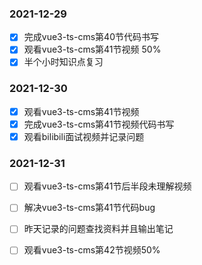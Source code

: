 ### 2021-12-29

- [x] 完成vue3-ts-cms第40节代码书写
- [x] 观看vue3-ts-cms第41节视频 50%
- [x] 半个小时知识点复习

### 2021-12-30

- [x] 观看vue3-ts-cms第41节视频
- [x] 完成vue3-ts-cms第41节视频代码书写
- [x] 观看bilibili面试视频并记录问题

### 2021-12-31

- [ ] 观看vue3-ts-cms第41节后半段未理解视频
- [ ] 解决vue3-ts-cms第41节代码bug
- [ ] 昨天记录的问题查找资料并且输出笔记
- [ ] 观看vue3-ts-cms第42节视频50%


